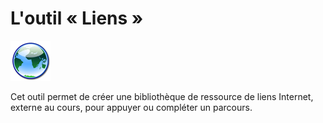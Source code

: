 # L'outil « Liens »

![](../../.gitbook/assets/links.png)

Cet outil permet de créer une bibliothèque de ressource de liens Internet, externe au cours, pour appuyer ou compléter un parcours.

